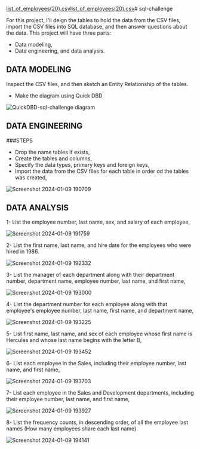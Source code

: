 [list_of_employees(20).csv](https://github.com/KamillaToberia/sql-challenge/files/13881456/list_of_employees.20.csv)[list_of_employees(20).csv](https://github.com/KamillaToberia/sql-challenge/files/13881455/list_of_employees.20.csv)# sql-challenge

  For this project, I'll deign the tables to hold the data from the CSV files, import the CSV files into SQL database, and then answer questions about the data.
  This project will have three parts:
  - Data modeling,
  - Data engineering, and data analysis.
    
## DATA MODELING

  Inspect the CSV files, and then sketch an Entity Relationship of the tables.
  - Make the diagram using Quick DBD
    
  ![QuickDBD-sql-challenge diagram](https://github.com/KamillaToberia/sql-challenge/assets/145527812/22ffcedc-866d-400a-871e-cb41e5eb08b9)

## DATA ENGINEERING

###STEPS

  - Drop the name tables if exists,
  - Create the tables and columns,
  - Specify the data types, primary keys and foreign keys,
  - Import the data from the CSV files for each table in order od the tables was created,

![Screenshot 2024-01-09 190709](https://github.com/KamillaToberia/sql-challenge/assets/145527812/4bbe561d-519f-4ac1-9a5a-c7b7d81e9b96)

## DATA ANALYSIS

  1- List the employee number, last name, sex, and salary of each employee,

![Screenshot 2024-01-09 191759](https://github.com/KamillaToberia/sql-challenge/assets/145527812/3e6dfaaa-097f-4d88-aa73-ba40883f80f7)

  2- List the first name, last name, and hire date for the employees who were hired in 1986.

  ![Screenshot 2024-01-09 192332](https://github.com/KamillaToberia/sql-challenge/assets/145527812/31aba437-a01c-40bf-9389-bede68f58d13)

  3- List the manager of each department along with their department number, department name, employee number, last name, and first name,

  ![Screenshot 2024-01-09 193000](https://github.com/KamillaToberia/sql-challenge/assets/145527812/2e62729a-a268-46fb-99eb-a8218b56e8da)

  4- List the department number for each employee along with that employee's employee number, last name, first name, and department name,

  ![Screenshot 2024-01-09 193225](https://github.com/KamillaToberia/sql-challenge/assets/145527812/d8a45260-7a82-4e65-a0a3-04f20b95b17c)

  5- List first name, last name, and sex of each employee whose first name is Hercules and whose last name begins with the letter B,

  ![Screenshot 2024-01-09 193452](https://github.com/KamillaToberia/sql-challenge/assets/145527812/aabfec5c-4af9-40bf-b364-4550d5d043b3)

  6- List each employee in the Sales, including their employee number, last name, and first name,

  ![Screenshot 2024-01-09 193703](https://github.com/KamillaToberia/sql-challenge/assets/145527812/f50e18b7-d589-4653-9009-1d2541a7ff7d)

  7- List each employee in the Sales and Development departments, including their employee number, last name, and first name,

  ![Screenshot 2024-01-09 193927](https://github.com/KamillaToberia/sql-challenge/assets/145527812/4f0809a2-dcd9-46e0-9f8b-452113032e6c)

8- List the frequency counts, in descending order, of all the employee last names (How many employees share each last name)

  ![Screenshot 2024-01-09 194141](https://github.com/KamillaToberia/sql-challenge/assets/145527812/98739fce-e416-4646-b399-b8f3cb4adda2)












  
